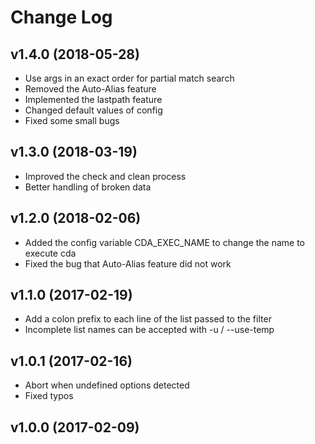 # Change Log
## v1.4.0 (2018-05-28)
* Use args in an exact order for partial match search
* Removed the Auto-Alias feature
* Implemented the lastpath feature
* Changed default values of config
* Fixed some small bugs

## v1.3.0 (2018-03-19)
* Improved the check and clean process
* Better handling of broken data

## v1.2.0 (2018-02-06)
* Added the config variable CDA_EXEC_NAME to change the name to execute cda
* Fixed the bug that Auto-Alias feature did not work

## v1.1.0 (2017-02-19)
* Add a colon prefix to each line of the list passed to the filter
* Incomplete list names can be accepted with -u / --use-temp

## v1.0.1 (2017-02-16)
* Abort when undefined options detected
* Fixed typos

## v1.0.0 (2017-02-09)
